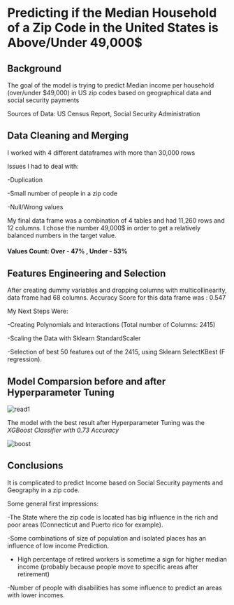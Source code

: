 
# Predicting if the Median Household of a Zip Code in the United States is Above/Under 49,000$

## Background
The goal of the model is trying to predict Median income per household (over/under $49,000) in US zip codes based on geographical data and social security payments 

Sources of Data:
US Census Report, Social Security Administration

## Data Cleaning and Merging
I worked with 4 different dataframes with more than 30,000 rows

Issues I had to deal with:

-Duplication

-Small number of people in a zip code

-Null/Wrong values

My final data frame was a combination of 4 tables and had 11,260 rows and  12 columns. 
I chose the number 49,000$ in order to get a relatively balanced numbers in the target value.
#### Values Count: Over - 47% , Under - 53%

## Features Engineering and Selection
After creating dummy variables and dropping columns with multicollinearity, data frame had 68 columns. Accuracy Score for this data frame was : 0.547

My Next Steps Were:

-Creating Polynomials and Interactions (Total number of Columns: 2415)

-Scaling the Data with Sklearn StandardScaler

-Selection of best 50 features out of the 2415, using Sklearn SelectKBest (F regression).

## Model Comparsion before and after Hyperparameter Tuning


![read1](https://github.com/omerhakim/mod_3_project/blob/master/images/read1.png)

The model with the best result after Hyperparameter Tuning was the *XGBoost Classifier with 0.73 Accuracy*

![boost](https://github.com/omerhakim/mod_3_project/blob/master/images/Screen%20Shot%202019-05-17%20at%202.21.40%20PM.png)



## Conclusions
It is complicated to predict Income based on Social Security payments and Geography in a zip code.

Some general first impressions:

-The State where the zip code is located has big influence in the rich and poor areas (Connecticut and Puerto rico for example). 

-Some combinations of size of population and isolated places has an influence of low income Prediction.

- High percentage of retired workers is sometime a sign for higher median income (probably because people move to specific areas after retirement)

-Number of people with disabilities has some influence to predict an areas with lower incomes.







